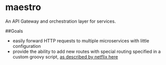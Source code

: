 # maestro

An API Gateway and orchestration layer for services.

##Goals

* easily forward HTTP requests to multiple microservices with little configuration
* provide the ability to add new routes with special routing specified in a custom groovy script, [as described by
netflix here](http://techblog.netflix.com/2013/01/optimizing-netflix-api.html?)